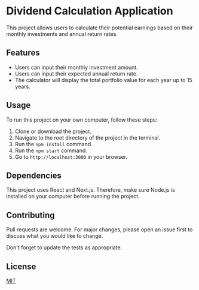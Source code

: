 # Dividend Calculation Application

This project allows users to calculate their potential earnings based on their monthly investments and annual return rates.

## Features

- Users can input their monthly investment amount.
- Users can input their expected annual return rate.
- The calculator will display the total portfolio value for each year up to 15 years.

## Usage

To run this project on your own computer, follow these steps:

1. Clone or download the project.
2. Navigate to the root directory of the project in the terminal.
3. Run the `npm install` command.
4. Run the `npm start` command.
5. Go to `http://localhost:3000` in your browser.

## Dependencies

This project uses React and Next.js. Therefore, make sure Node.js is installed on your computer before running the project.

## Contributing

Pull requests are welcome. For major changes, please open an issue first to discuss what you would like to change.

Don't forget to update the tests as appropriate.

## License

[MIT](https://choosealicense.com/licenses/mit/)
